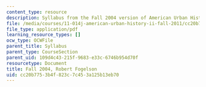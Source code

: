 ```yaml
---
content_type: resource
description: Syllabus from the Fall 2004 version of American Urban History II.
file: /media/courses/11-014j-american-urban-history-ii-fall-2011/cc20b7753b4f823c7c453a125b13eb70_MIT11_014JF11_syllf04.pdf
file_type: application/pdf
learning_resource_types: []
ocw_type: OCWFile
parent_title: Syllabus
parent_type: CourseSection
parent_uid: 109d4c43-215f-9683-e33c-6746b954d70f
resourcetype: Document
title: Fall 2004, Robert Fogelson
uid: cc20b775-3b4f-823c-7c45-3a125b13eb70
---
```

